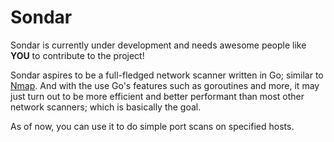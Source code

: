 # Sondar

Sondar is currently under development and needs awesome people like **YOU** to contribute to the project!

Sondar aspires to be a full-fledged network scanner written in Go; similar to [Nmap](https://github.com/nmap/nmap). And with the use Go's features such as goroutines and more, it may just turn out to be more efficient and better performant than most other network scanners; which is basically the goal.

As of now, you can use it to do simple port scans on specified hosts.
